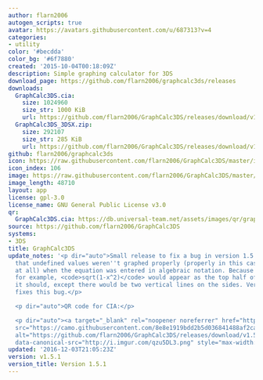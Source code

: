 ```yaml
---
author: flarn2006
autogen_scripts: true
avatar: https://avatars.githubusercontent.com/u/687313?v=4
categories:
- utility
color: '#becdda'
color_bg: '#6f7880'
created: '2015-10-04T00:18:09Z'
description: Simple graphing calculator for 3DS
download_page: https://github.com/flarn2006/graphcalc3ds/releases
downloads:
  GraphCalc3DS.cia:
    size: 1024960
    size_str: 1000 KiB
    url: https://github.com/flarn2006/GraphCalc3DS/releases/download/v1.5.1/GraphCalc3DS.cia
  GraphCalc3DS_3DSX.zip:
    size: 292107
    size_str: 285 KiB
    url: https://github.com/flarn2006/GraphCalc3DS/releases/download/v1.5.1/GraphCalc3DS_3DSX.zip
github: flarn2006/graphcalc3ds
icon: https://raw.githubusercontent.com/flarn2006/GraphCalc3DS/master/icon.png
icon_index: 106
image: https://raw.githubusercontent.com/flarn2006/GraphCalc3DS/master/banner.png
image_length: 48710
layout: app
license: gpl-3.0
license_name: GNU General Public License v3.0
qr:
  GraphCalc3DS.cia: https://db.universal-team.net/assets/images/qr/graphcalc3ds-cia.png
source: https://github.com/flarn2006/GraphCalc3DS
systems:
- 3DS
title: GraphCalc3DS
update_notes: '<p dir="auto">Small release to fix a bug in version 1.5. The bug was
  that undefined values weren''t graphed properly (properly in this case being not
  at all) when the equation was entered in algebraic notation. Because of this bug,
  for example, <code>sqrt(1-x^2)</code> would appear as the top half of a circle like
  it should, except there would be two vertical lines on the sides. Version 1.5.1
  fixes this bug.</p>

  <p dir="auto">QR code for CIA:</p>

  <p dir="auto"><a target="_blank" rel="noopener noreferrer" href="https://camo.githubusercontent.com/8e8e1919bdd2b5d036841488af2ca5e407ec1024ce17b617102783e74b61665e/687474703a2f2f692e696d6775722e636f6d2f717a7535444c332e706e67"><img
  src="https://camo.githubusercontent.com/8e8e1919bdd2b5d036841488af2ca5e407ec1024ce17b617102783e74b61665e/687474703a2f2f692e696d6775722e636f6d2f717a7535444c332e706e67"
  alt="https://github.com/flarn2006/GraphCalc3DS/releases/download/v1.5.1/GraphCalc3DS.cia"
  data-canonical-src="http://i.imgur.com/qzu5DL3.png" style="max-width: 100%;"></a></p>'
updated: '2016-12-03T21:05:23Z'
version: v1.5.1
version_title: Version 1.5.1
---
```

